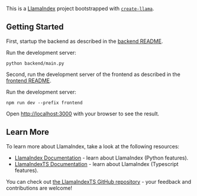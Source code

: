 This is a [LlamaIndex](https://www.llamaindex.ai/) project bootstrapped with [`create-llama`](https://github.com/run-llama/create-llama).

## Getting Started

First, startup the backend as described in the [backend README](./backend/README.md).

Run the development server:

```shell
python backend/main.py
```

Second, run the development server of the frontend as described in the [frontend README](./frontend/README.md).

Run the development server:

```shell
npm run dev --prefix frontend
```

Open [http://localhost:3000](http://localhost:3000) with your browser to see the result.

## Learn More

To learn more about LlamaIndex, take a look at the following resources:

- [LlamaIndex Documentation](https://docs.llamaindex.ai) - learn about LlamaIndex (Python features).
- [LlamaIndexTS Documentation](https://ts.llamaindex.ai) - learn about LlamaIndex (Typescript features).

You can check out [the LlamaIndexTS GitHub repository](https://github.com/run-llama/LlamaIndexTS) - your feedback and contributions are welcome!
